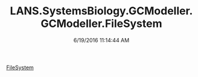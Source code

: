﻿---
title: LANS.SystemsBiology.GCModeller.GCModeller.FileSystem
date: 6/19/2016 11:14:44 AM
---

[FileSystem](T-LANS.SystemsBiology.GCModeller.GCModeller.FileSystem.FileSystem.html)
